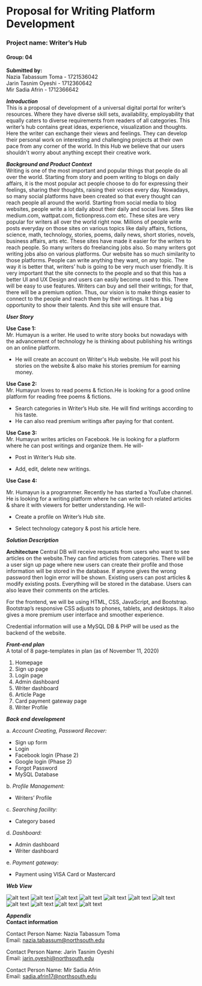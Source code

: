 # Proposal for Writing Platform Development
### Project name: Writer’s Hub 
#### Group: 04

**Submitted by:**\
Nazia Tabassum Toma - 1721536042\
Jarin Tasnim Oyeshi - 1712360642\
Mir Sadia Afrin - 1712366642

***Introduction***\
This is a proposal of development of a universal digital portal for writer’s resources. Where they have diverse skill sets, availability, employability that equally caters to diverse requirements from readers of all categories. This writer’s hub contains great ideas, experience, visualization and thoughts. Here the writer can exchange their views and feelings. They can develop their personal work on interesting and challenging projects at their own pace from any corner of the world. In this Hub we believe that our users shouldn't worry about anything except their creative work.

***Background and Product Context***<br/>
Writing is one of the most important and popular things that people do all over the world. Starting from story and poem writing to blogs on daily affairs, it is the most popular act people choose to do for expressing their feelings, sharing their thoughts, raising their voices every day. Nowadays, so many social platforms have been created so that every thought can reach people all around the world.
Starting from social media to blog websites, people write a lot daily about their daily and social lives. Sites like medium.com, wattpat.com, fictionpress.com etc. These sites are very popular for writers all over the world right now. Millions of people write posts everyday on those sites on various topics like daily affairs, fictions, science, math, technology, stories, poems, daily news, short stories, novels, business affairs, arts etc. These sites have made it easier for the writers to reach people. So many writers do freelancing jobs also. So many writers got writing jobs also on various platforms.
Our website has so much similarity to those platforms. People can write anything they want, on any topic. The way it is better that, writers’ hub is going to be very much user friendly. It is very important that the site connects to the people and so that this has a better UI and UX Design and users can easily become used to this. There will be easy to use features. Writers can buy and sell their writings; for that, there will be a premium option.
Thus, our vision is to make things easier to connect to the people and reach them by their writings. It has a big opportunity to show their talents. And this site will ensure that.

***User Story***

**Use Case 1:**\
Mr. Humayun is a writer. He used to write story books but nowadays with the advancement of technology he is thinking about publishing his writings on an online platform.
- He will create an account on Writer's Hub website. He will post his stories on the website & also make his stories premium for earning money. 

**Use Case 2:**\
Mr. Humayun loves to read poems & fiction.He is looking for a good online platform for reading free poems & fictions. 

- Search categories in Writer’s Hub site. He will find writings according to his taste.
- He can also read premium writings after paying for that content.

**Use Case 3:**\
Mr. Humayun writes articles on Facebook. He is looking for a platform where he can post writings and organize them. He will-

- Post in Writer’s Hub site.

- Add, edit, delete new writings.

**Use Case 4:**

Mr. Humayun is a programmer. Recently he has started a YouTube channel. He is looking for a writing platform where he can write tech related articles & share it with viewers for better understanding. He will- 

- Create a profile on Writer’s Hub site.

- Select technology category & post his article here.



***Solution Description***

**Architecture**
Central DB will receive requests from users who want to see articles on the website.They can find articles from categories. There will be a user sign up page where new users can create their profile and those information will be stored in the database. If anyone gives the wrong password then login error will be shown. Existing users can post articles & modify existing posts. Everything will be stored in the database. Users can also leave their comments on the articles. 

For the frontend, we will be using HTML, CSS, JavaScript, and Bootstrap. Bootstrap’s responsive CSS adjusts to phones, tablets, and desktops.  It also gives a more premium user interface and smoother experience.


Credential information will use a MySQL DB & PHP will be used as the backend of the website.



***Front-end plan***<br/>
A total of 8 page-templates in plan (as of November 11, 2020)
1. Homepage
2. Sign up page
3. Login page
4. Admin dashboard
5. Writer dashboard
6. Article Page
7. Card payment gateway page
8. Writer Profile 

***Back end development*** <br/>

a. *Account Creating, Password Recover:*
- Sign up form
- Login
- Facebook login (Phase 2)
- Google login (Phase 2)
- Forgot Password
- MySQL Database

b. *Profile Management:*
- Writers’ Profile

c. *Searching facility:*
- Category based
      
d. *Dashboard:*
- Admin dashboard
- Writer dashboard 

e. *Payment gateway:* 
- Payment using VISA Card or Mastercard


***Web View*** <br/>

![alt text](https://github.com/NaziaToma/Writer_Hub-CSE482/blob/main/images/1.png)
![alt text](https://github.com/NaziaToma/Writer_Hub-CSE482/blob/main/images/2.png)
![alt text](https://github.com/NaziaToma/Writer_Hub-CSE482/blob/main/images/3.png)
![alt text](https://github.com/NaziaToma/Writer_Hub-CSE482/blob/main/images/4.png)
![alt text](https://github.com/NaziaToma/Writer_Hub-CSE482/blob/main/images/5.png)
![alt text](https://github.com/NaziaToma/Writer_Hub-CSE482/blob/main/images/6.png)
![alt text](https://github.com/NaziaToma/Writer_Hub-CSE482/blob/main/images/7.png)
![alt text](https://github.com/NaziaToma/Writer_Hub-CSE482/blob/main/images/8.png)
![alt text](https://github.com/NaziaToma/Writer_Hub-CSE482/blob/main/images/9.png)
![alt text](https://github.com/NaziaToma/Writer_Hub-CSE482/blob/main/images/10.png)
![alt text](https://github.com/NaziaToma/Writer_Hub-CSE482/blob/main/images/11.png)





***Appendix***<br/>
**Contact information**<br/>

Contact Person Name: Nazia Tabassum Toma<br/>
Email: nazia.tabassum@northsouth.edu<br/>


Contact Person Name: Jarin Tasnim Oyeshi<br/>
Email: jarin.oyeshi@northsouth.edu<br/>


Contact Person Name: Mir Sadia Afrin<br/>
Email: sadia.afrin17@northsouth.edu<br/>










